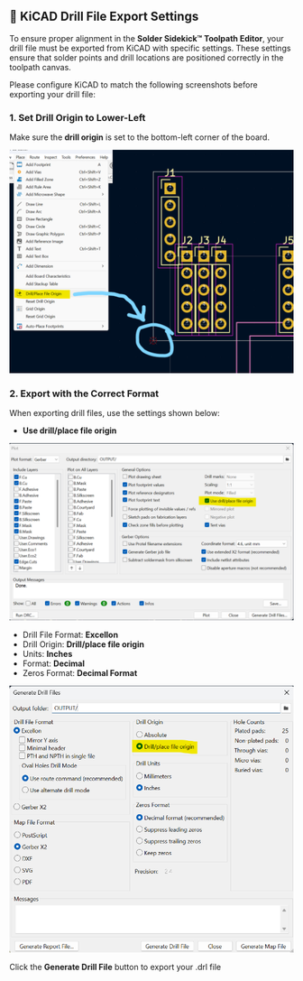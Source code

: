 
## 📌 KiCAD Drill File Export Settings

To ensure proper alignment in the **Solder Sidekick™ Toolpath Editor**, your drill file must be exported from KiCAD with specific settings. These settings ensure that solder points and drill locations are positioned correctly in the toolpath canvas.

Please configure KiCAD to match the following screenshots before exporting your drill file:

### 1. Set Drill Origin to Lower-Left
Make sure the **drill origin** is set to the bottom-left corner of the board.

![KiCad Gerber Drill Origin Screenshot](/docs/kicad-place-drill-origin-combined.png)

### 2. Export with the Correct Format
When exporting drill files, use the settings shown below:

- **Use drill/place file origin**

![KiCad Gerber Drill Origin Screenshot](/docs/kicad-drill-origin.png)

- Drill File Format: **Excellon**
- Drill Origin: **Drill/place file origin**
- Units: **Inches**
- Format: **Decimal**
- Zeros Format: **Decimal Format**

![KiCad Generate Drill Files Origin Screenshot](/docs/kicad-drill-settings.png)

Click the **Generate Drill File** button to export your .drl file